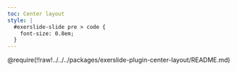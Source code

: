 ```yaml
---
toc: Center layout
style: |
  #exerslide-slide pre > code {
    font-size: 0.8em;
  }
---
```


@require(!!raw!../../../packages/exerslide-plugin-center-layout/README.md)
